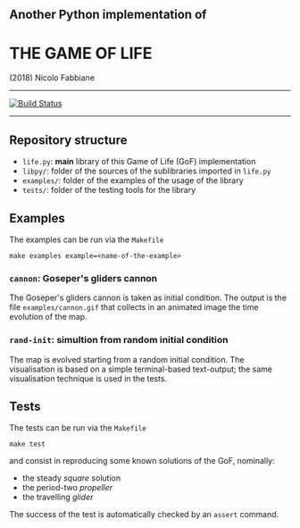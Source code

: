 ## Another Python implementation of
# THE GAME OF LIFE

(2018) Nicolo Fabbiane

* * *
[![Build Status](https://travis-ci.com/nfabbiane/pylife.svg?branch=master)](https://travis-ci.com/nfabbiane/pylife/builds)
* * *

## Repository structure
+ `life.py`:   **main** library of this Game of Life (GoF) implementation 
+ `libpy/`:    folder of the sources of the sublibraries imported in `life.py`
+ `examples/`: folder of the examples of the usage of the library
+ `tests/`:    folder of the testing tools for the library

## Examples
The examples can be run via the `Makefile`

    make examples example=<name-of-the-example>

### `cannon`: Goseper's gliders cannon
The Goseper's gliders cannon is taken as initial condition.
The output is the file `examples/cannon.gif` that collects in an animated
image the time evolution of the map.

### `rand-init`: simultion from random initial condition
The map is evolved starting from a random initial condition.
The visualisation is based on a simple terminal-based text-output; the same
visualisation technique is used in the tests.

## Tests
The tests can be run via the `Makefile`
    
    make test

and consist in reproducing some known solutions of the GoF, nominally:
- the steady *square* solution
- the period-two *propeller*
- the travelling *glider*

The success of the test is automatically checked by an `assert` command.